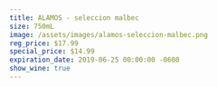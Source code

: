 ```yaml
---
title: ALAMOS - seleccion malbec
size: 750mL
image: /assets/images/alamos-seleccion-malbec.png
reg_price: $17.99
special_price: $14.99
expiration_date: 2019-06-25 00:00:00 -0600
show_wine: true
---
```


